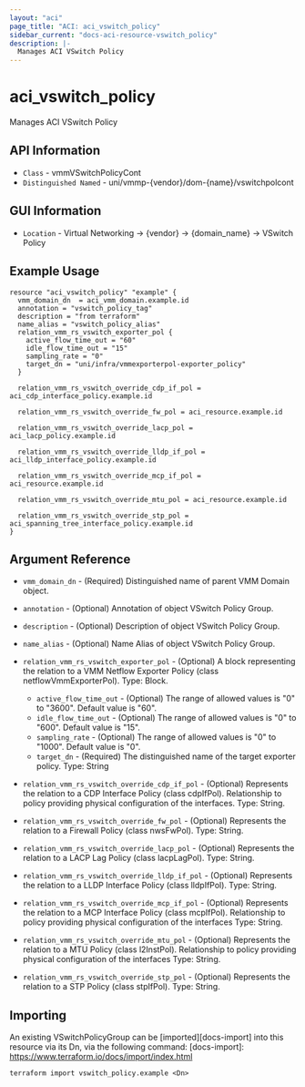```yaml
---
layout: "aci"
page_title: "ACI: aci_vswitch_policy"
sidebar_current: "docs-aci-resource-vswitch_policy"
description: |-
  Manages ACI VSwitch Policy
---
```


# aci_vswitch_policy

Manages ACI VSwitch Policy

## API Information

- `Class` - vmmVSwitchPolicyCont
- `Distinguished Named` - uni/vmmp-{vendor}/dom-{name}/vswitchpolcont

## GUI Information

- `Location` - Virtual Networking -> {vendor} -> {domain_name} -> VSwitch Policy

## Example Usage

```hcl
resource "aci_vswitch_policy" "example" {
  vmm_domain_dn  = aci_vmm_domain.example.id
  annotation = "vswitch_policy_tag"
  description = "from terraform"
  name_alias = "vswitch_policy_alias"
  relation_vmm_rs_vswitch_exporter_pol {
    active_flow_time_out = "60"
    idle_flow_time_out = "15"
    sampling_rate = "0"
    target_dn = "uni/infra/vmmexporterpol-exporter_policy"
  }

  relation_vmm_rs_vswitch_override_cdp_if_pol = aci_cdp_interface_policy.example.id

  relation_vmm_rs_vswitch_override_fw_pol = aci_resource.example.id

  relation_vmm_rs_vswitch_override_lacp_pol = aci_lacp_policy.example.id

  relation_vmm_rs_vswitch_override_lldp_if_pol = aci_lldp_interface_policy.example.id

  relation_vmm_rs_vswitch_override_mcp_if_pol = aci_resource.example.id

  relation_vmm_rs_vswitch_override_mtu_pol = aci_resource.example.id

  relation_vmm_rs_vswitch_override_stp_pol = aci_spanning_tree_interface_policy.example.id
}
```

## Argument Reference

- `vmm_domain_dn` - (Required) Distinguished name of parent VMM Domain object.
- `annotation` - (Optional) Annotation of object VSwitch Policy Group.
- `description` - (Optional) Description of object VSwitch Policy Group.
- `name_alias` - (Optional) Name Alias of object VSwitch Policy Group.
- `relation_vmm_rs_vswitch_exporter_pol` - (Optional) A block representing the relation to a VMM Netflow Exporter Policy (class netflowVmmExporterPol). Type: Block.

  - `active_flow_time_out` - (Optional) The range of allowed values is "0" to "3600". Default value is "60".
  - `idle_flow_time_out` - (Optional) The range of allowed values is "0" to "600". Default value is "15".
  - `sampling_rate` - (Optional) The range of allowed values is "0" to "1000". Default value is "0".
  - `target_dn` - (Required) The distinguished name of the target exporter policy. Type: String

- `relation_vmm_rs_vswitch_override_cdp_if_pol` - (Optional) Represents the relation to a CDP Interface Policy (class cdpIfPol). Relationship to policy providing physical configuration of the interfaces. Type: String.

- `relation_vmm_rs_vswitch_override_fw_pol` - (Optional) Represents the relation to a Firewall Policy (class nwsFwPol). Type: String.

- `relation_vmm_rs_vswitch_override_lacp_pol` - (Optional) Represents the relation to a LACP Lag Policy (class lacpLagPol). Type: String.

- `relation_vmm_rs_vswitch_override_lldp_if_pol` - (Optional) Represents the relation to a LLDP Interface Policy (class lldpIfPol). Type: String.

- `relation_vmm_rs_vswitch_override_mcp_if_pol` - (Optional) Represents the relation to a MCP Interface Policy (class mcpIfPol). Relationship to policy providing physical configuration of the interfaces Type: String.

- `relation_vmm_rs_vswitch_override_mtu_pol` - (Optional) Represents the relation to a MTU Policy (class l2InstPol). Relationship to policy providing physical configuration of the interfaces Type: String.

- `relation_vmm_rs_vswitch_override_stp_pol` - (Optional) Represents the relation to a STP Policy (class stpIfPol). Type: String.

## Importing

An existing VSwitchPolicyGroup can be [imported][docs-import] into this resource via its Dn, via the following command:
[docs-import]: https://www.terraform.io/docs/import/index.html

```
terraform import vswitch_policy.example <Dn>
```
